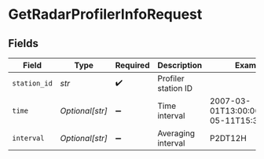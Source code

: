 # GetRadarProfilerInfoRequest


## Fields

| Field                                     | Type                                      | Required                                  | Description                               | Example                                   |
| ----------------------------------------- | ----------------------------------------- | ----------------------------------------- | ----------------------------------------- | ----------------------------------------- |
| `station_id`                              | *str*                                     | :heavy_check_mark:                        | Profiler station ID                       |                                           |
| `time`                                    | *Optional[str]*                           | :heavy_minus_sign:                        | Time interval                             | 2007-03-01T13:00:00Z/2008-05-11T15:30:00Z |
| `interval`                                | *Optional[str]*                           | :heavy_minus_sign:                        | Averaging interval                        | P2DT12H                                   |